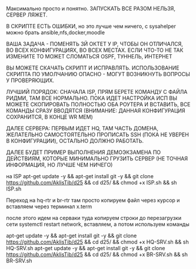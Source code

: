 Максимально просто и  понятно.
ЗАПУСКАТЬ ВСЕ РАЗОМ НЕЛЬЗЯ, СЕРВЕР ЛЯЖЕТ.

В СКРИПТЕ ЕСТЬ ОШИБКИ, но это лучше чем ничего, с sysahelper можно брать ansible,nfs,docker,moodle

ВАША ЗАДАЧА - ПОМЕНЯТЬ 3Й ОКТЕТ У IP, ЧТОБЫ ОН ОТЛИЧАЛСЯ, ВО ВСЕХ КОНФИГУРАЦИЯХ, ВО ВСЕХ МЕСТАХ. ЕСЛИ ЧТО-ТО НЕ ТАК ИЗМЕНИТЕ ТО МОЖЕТ СЛОМАТЬСЯ OSPF, ТУННЕЛЬ, ИНТЕРНЕТ

ВЫ МОЖЕТЕ СКАЧАТЬ СКРИПТ И ИСПРАВЛЯТЬ. ИСПОЛЬЗОВАНИЕ СКРИПТА ПО УМОЛЧАНИЮ ОПАСНО - МОГУТ ВОЗНИКНУТЬ ВОПРОСЫ У ПРОВЕРЯЮЩИХ.

ЛУЧШИЙ ПОРЯДОК: СНАЧАЛА ISP, ПРЯМ БЕРЕТЕ КОМАНДУ С ФАЙЛА РИДМИ, ТАМ ВСЕ НОРМАЛЬНО.
ПОКА ИДЕТ НАСТРОЙКА ИСП ВЫ МОЖЕТЕ СКОПИРОВАТЬ ПОЛНОСТЬЮ ОБА РОУТЕРА И ВСТАВИТЬ, ВСЕ КОМАНДЫ СРАЗУ ВВОДЯТСЯ (ВНИМАНИЕ: ДАННАЯ КОНФИГУРАЦИЯ СОХРАНИТСЯ, В КОНЦЕ WR MEM)

ДАЛЕЕ СЕРВЕРА: ПЕРВЫМ ИДЕТ HQ, ТАМ ЧАСТЬ ДОМЕНА, ЖЕЛАТЕЛЬНО САМОСТОЯТЕЛЬНО ПРОПИСАТЬ SSH (ПОКА НЕ УВЕРЕН В КОНФИГУРАЦИИ), ОСТАЛЬНО ДОЛЖНО РАБОТАТЬ.

ДАЛЕЕ БУДЕТ ПРИМЕР ВЫПОЛНЕНИЯ ДЕМОЭКЗАМЕНА ПО ДЕЙСТВИЯМ, КОТОРЫЕ  МИНИМАЛЬНО ГРУЗИТЬ СЕРВЕР (НЕ ТОЧНАЯ ИНФОРМАЦИЯ, НО ЛУЧШЕ ЧЕМ НИЧЕГО)

на ISP
apt-get update -y && apt-get install git -y && git clone https://github.com/AklisTib/d25 && cd d25/ && chmod +x ISP.sh && sh ISP.sh

Переход на hq-rtr и br-rtr
там просто копируем файл через курсор и вставляем через терминал x.term

после этого идем на серваки
туда копируем строки до  перезагрузки сети systemctl restart network, вставляем, а потом используем команды

apt-get update -y && apt-get install git -y && git clone https://github.com/AklisTib/d25 && cd d25/ && chmod +x HQ-SRV.sh && sh HQ-SRV.sh
apt-get update -y && apt-get install git -y && git clone https://github.com/AklisTib/d25 && cd d25/ && chmod +x BR-SRV.sh && sh BR-SRV.sh

